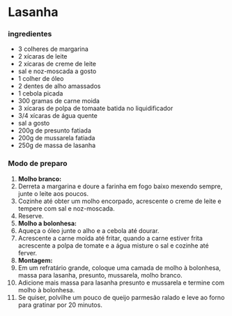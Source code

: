 # Lasanha

### ingredientes

- 3 colheres de margarina
- 2 xícaras de leite 
- 2 xícaras de creme de leite 
- sal e noz-moscada a gosto 
- 1 colher de óleo
- 2 dentes de alho amassados 
- 1 cebola picada
- 300 gramas de carne moida 
- 3 xícaras de polpa de tomaate batida no liquidificador 
- 3/4 xícaras de água quente 
- sal a gosto 
- 200g de presunto fatiada
- 200g de mussarela fatiada 
- 250g de massa de lasanha 

### Modo de preparo 

1. **Molho branco:**
2. Derreta a margarina e doure a farinha em fogo baixo mexendo sempre, junte o leite aos poucos.
3. Cozinhe até obter um molho encorpado, acrescente o creme de leite e tempere com sal e noz-moscada.
4. Reserve.
5. **Molho a bolonhesa:**
6. Aqueça o óleo junte o alho e a cebola até dourar.
7. Acrescente a carne moída até fritar, quando a carne estiver frita acrescente a polpa de tomate e a água misture o sal e cozinhe até ferver.
8. **Montagem:**
9. Em um refratário grande, coloque uma camada de molho à bolonhesa, massa para lasanha, presunto, mussarela, molho branco.
10. Adicione mais massa para lasanha presunto e mussarela e termine com molho à bolonhesa.
11. Se quiser, polvilhe um pouco de queijo parmesão ralado e leve ao forno para gratinar por 20 minutos.